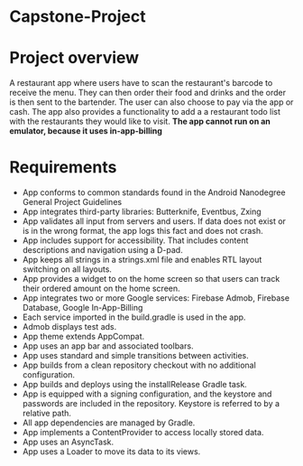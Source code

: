 # Capstone-Project

Project overview
==============


A restaurant app where users have to scan the restaurant's barcode to receive the menu. They can then order their food and drinks and the order is then sent to the bartender. The user can also choose to pay via the app or cash. The app also provides a functionality to add a a restaurant todo list with the restaurants they would like to visit. **The app cannot run on an emulator, because it uses in-app-billing**

Requirements
==============

- App conforms to common standards found in the Android Nanodegree General Project Guidelines
- App integrates third-party libraries: Butterknife, Eventbus, Zxing
- App validates all input from servers and users. If data does not exist or is in the wrong format, the app logs this fact and does not crash.
- App includes support for accessibility. That includes content descriptions and navigation using a D-pad.
- App keeps all strings in a strings.xml file and enables RTL layout switching on all layouts.
- App provides a widget to on the home screen so that users can track their ordered amount on the home screen.
- App integrates two or more Google services: Firebase Admob, Firebase Database, Google In-App-Billing
- Each service imported in the build.gradle is used in the app.
- Admob displays test ads. 
- App theme extends AppCompat.
- App uses an app bar and associated toolbars.
- App uses standard and simple transitions between activities.
- App builds from a clean repository checkout with no additional configuration.
- App builds and deploys using the installRelease Gradle task.
- App is equipped with a signing configuration, and the keystore and passwords are included in the repository. Keystore is referred to by a relative path.
- All app dependencies are managed by Gradle.
- App implements a ContentProvider to access locally stored data.
- App uses an AsyncTask.
- App uses a Loader to move its data to its views.
